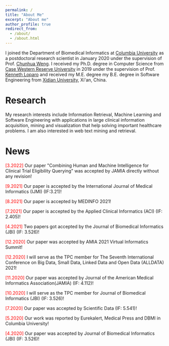 ```yaml
---
permalink: /
title: "About Me"
excerpt: "About me"
author_profile: true
redirect_from: 
  - /about/
  - /about.html
---
```

   
I joined the Department of Biomedical Informatics at [Columbia University](https://www.columbia.edu/) as a postdoctoral research scientist in January 2020 under the supervision of Prof. [Chunhua Weng](https://people.dbmi.columbia.edu/~chw7007/). I received my Ph.D. degree in Computer Science from [Case Western Reserve University](https://case.edu/) in 2019 under the supervision of Prof. [Kenneth Loparo](https://case.edu/datascience/node/131) and received my M.E. degree my B.E. degree in Software Engineering from [Xidian University](https://en.xidian.edu.cn/), Xi'an, China. 

Research    
======

My research interests include Information Retrieval, Machine Learning and Software Engineering with applications in large clinical information acquisition, mining and visualization that help solving important healthcare problems. I am also interested in web text mining and retrieval.

News    
======
<span style="color:red">[3.2022]</span> Our paper "Combining Human and Machine Intelligence for Clinical Trial Eligibility Querying" was accepted by JAMIA directly without any revision!   

<span style="color:red">[9.2021]</span> Our paper is accepted by the International Journal of Medical Informatics (IJMI) (IF:3.21)! 

<span style="color:red">[8.2021]</span> Our paper is accepted by MEDINFO 2021! 

<span style="color:red">[7.2021]</span> Our paper is accepted by the Applied Clinical Informatics (ACI) (IF: 2.405)!   

<span style="color:red">[4.2021]</span> Two papers got accepted by the Journal of Biomedical Informatics (JBI) (IF: 3.526)!   

<span style="color:red">[12.2020]</span> Our paper was accepted by AMIA 2021 Virtual Informatics Summit!    

<span style="color:red">[12.2020]</span> I will serve as the TPC member for The Seventh International Conference on Big Data, Small Data, Linked Data and Open Data (ALLDATA) 2021!<br />

 <span style="color:red">[11.2020]</span> Our paper was accepted by Journal of the American Medical Informatics Association(JAMIA) (IF: 4.112)!    

 <span style="color:red">[10.2020]</span> I will serve as the TPC member for Journal of Biomedical Informatics (JBI) (IF: 3.526)!    

 <span style="color:red">[7.2020]</span> Our paper was accepted by Scientific Data (IF: 5.541)! 

<span style="color:red">[5.2020]</span> Our work was reported by Eurekalert, Medical Press and DBMI in Columbia University!

 <span style="color:red">[4.2020]</span> Our paper was accepted by Journal of Biomedical Informatics (JBI) (IF: 3.526)!  

  
